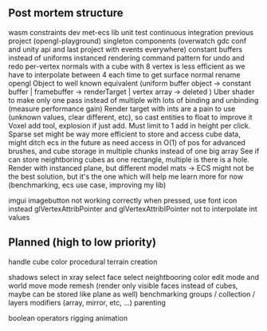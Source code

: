 ## Post mortem structure

wasm constraints
dev met-ecs lib
unit test
continuous integration
previous project (opengl-playground)
singleton components (overwatch gdc conf and unity api and last project with events everywhere)
constant buffers instead of uniforms
instanced rendering
command pattern for undo and redo
per-vertex normals with a cube with 8 vertex is less efficient as we have to interpolate between 4 each time to get surface normal
rename opengl Object to well known equivalent (uniform buffer object -> constant buffer | framebuffer -> renderTarget | vertex array -> deleted )
Uber shader to make only one pass instead of multiple with lots of binding and unbinding (measure performance gain)
Render target with ints are a pain to use (unknown values, clear different, etc), so cast entities to float to improve it
Voxel add tool, explosion if just add. Must limit to 1 add in height per click.
Sparse set might be way more efficient to store and access cube data, might ditch ecs in the future as need access in O(1) of pos for advanced brushes, and cube storage in multiple chunks instead of one big array
See if can store neightboring cubes as one rectangle, multiple is there is a hole. Render with instanced plane, but different model mats
-> ECS might not be the best solution, but it's the one which will help me learn more for now (benchmarking, ecs use case, improving my lib)

imgui imagebutton not working correctly when pressed, use font icon instead
glVertexAttribPointer and glVertexAttribIPointer not to interpolate int values

## Planned (high to low priority)

handle cube color
procedural terrain creation 

shadows
select in xray
select face
select neightbooring color
edit mode and world move mode
remesh (render only visible faces instead of cubes, maybe can be stored like plane as well)
benchmarking
groups / collection / layers
modifiers (array, mirror, etc, ...)
parenting

boolean operators
rigging
animation

